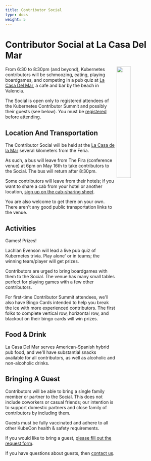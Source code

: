 ```yaml
---
title: Contributor Social
type: docs
weight: 5
---
```


# Contributor Social at La Casa Del Mar

<img align="right" src="/events/2022/kcseu/casadelmar.jpg" width="30%">

From 6:30 to 8:30pm (and beyond), Kubernetes contributors will be schmoozing,
eating, playing boardgames, and competing in a pub quiz at [La Casa Del Mar](https://lacasadelamar.com/espacios-patacona/), 
a cafe and bar by the beach in Valencia.

The Social is open only to registered attendees of the Kubernetes Contributor
Summit and possibly their guests (see below).  You must be [registered](https://cvent.me/384mb9)
before attending.

## Location And Transportation

The Contributor Social will be held at the
<a href="https://lacasadelamar.com/espacios-patacona/" rel="noopener noreferrer" target="_blank">La Casa de la Mar</a>
several kilometers from the Feria.

As such, a bus will leave from The Fira (conference venue) at 6pm on May 16th
to take contributors to the Social.  The bus will return after 8:30pm.

Some contributors will leave from their hotels; if you want to share a cab from
your hotel or another location, 
[sign up on the cab-sharing sheet](https://bit.ly/cseu22carpools).

You are also welcome to get there on your own.  There aren't any good public 
transportation links to the venue.

## Activities

Games!  Prizes!

Lachlan Evenson will lead a live pub quiz of Kubernetes trivia.  Play alone'
or in teams; the winning team/player will get prizes.

Contributors are urged to bring boardgames with them to the Social.  The venue
has many small tables perfect for playing games with a few other contributors.

For first-time Contributor Summit attendees, we'll also have Bingo Cards
intended to help you break the ice with more experienced contributors. The
first folks to complete vertical row, horizontal row, and blackout on their 
bingo cards will win prizes.

## Food & Drink

La Casa Del Mar serves American-Spanish hybrid pub food, and we'll have substantial
snacks available for all contributors, as well as alcoholic and non-alcoholic 
drinks.

## Bringing A Guest

Contributors will be able to bring a single family member or 
partner to the Social.  This does not include coworkers or casual friends;
our intention is to support domestic partners and close family of contributors
by including them.  

Guests must be fully vaccinated and adhere to all other KubeCon health & 
safety requirements.

If you would like to bring a guest, [please fill out the request form](https://www.surveymonkey.com/r/kccseu22social).

If you have questions about guests,
then [contact us](mailto:community@cncf.io).
